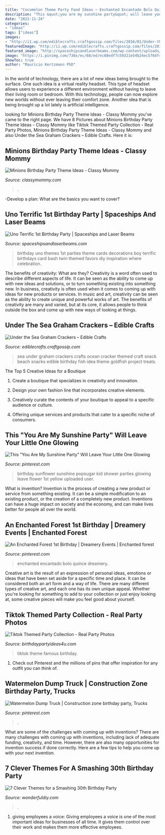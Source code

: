 ```yaml
---
title: "Cocomelon Theme Party Food Ideas ~ Enchanted Encantado Bolo Quince Dreamery"
description: "This &quot;you are my sunshine party&quot; will leave your little one glowing"
date: "2022-11-24"
categories:
- "ideas"
tags: ["ideas"]
images:
- "http://i1.wp.com/ediblecrafts.craftgossip.com/files/2016/01/Under-the-Sea-Graham-Crackers.jpg?fit=600,800"
featuredImage: "http://i1.wp.com/ediblecrafts.craftgossip.com/files/2016/01/Under-the-Sea-Graham-Crackers.jpg?fit=600,800"
featured_image: "http://spaceshipsandlaserbeams.com/wp-content/uploads/2015/09/uno-birthday-party-ideas.jpg"
image: "https://i.pinimg.com/736x/ec/68/ed/ec68edf7c59321e54b24ec5764f4e6d3.jpg"
ShowToc: true
author: "Mauricio Kertzmann PhD"
---
```



In the world of technology, there are a lot of new ideas being brought to the surface. One such idea is a virtual reality headset. This type of headset allows users to experience a different environment without having to leave their living room or bedroom. With this technology, people can now explore new worlds without ever leaving their comfort zone. Another idea that is being brought up a lot lately is artificial intelligence.

	

		
looking for Minions Birthday Party Theme Ideas - Classy Mommy you've came to the right page. We have 8 Pictures about Minions Birthday Party Theme Ideas - Classy Mommy like Tiktok Themed Party Collection - Real Party Photos, Minions Birthday Party Theme Ideas - Classy Mommy and also Under the Sea Graham Crackers – Edible Crafts. Here it is:
		
    
## Minions Birthday Party Theme Ideas - Classy Mommy

<img loading=lazy src="https://classymommy.com/wp-content/uploads/2015/08/IMG_0336.jpg" onerror="this.onerror=null;this.src='https://tse3.mm.bing.net/th?id=OIP.EeCMJwmRcwA-KeoIb0oVSgHaJ4&amp;pid=15.1';" alt="Minions Birthday Party Theme Ideas - Classy Mommy">

_Source: classymommy.com_

>. 

	

-Develop a plan: What are the basics you want to cover?

    
## Uno Terrific 1st Birthday Party | Spaceships And Laser Beams

<img loading=lazy src="http://spaceshipsandlaserbeams.com/wp-content/uploads/2015/09/uno-birthday-party-ideas.jpg" onerror="this.onerror=null;this.src='https://tse4.mm.bing.net/th?id=OIP.hqK4rGpqvacX6IB3VZCt7gHaLH&amp;pid=15.1';" alt="Uno Terrific 1st Birthday Party | Spaceships and Laser Beams">

_Source: spaceshipsandlaserbeams.com_

>birthday uno themes 1st parties theme cards decorations boy terrific birthdays card bash twin themed favors diy inspiration where celebration. 

	

The benefits of creativity: What are they?
Creativity is a word often used to describe different aspects of life. It can be seen as the ability to come up with new ideas and solutions, or to turn something existing into something new. In business, creativity is often used when it comes to coming up with ideas for new products or services. In music and art, creativity can be seen as the ability to create unique and powerful works of art. The benefits of creativity are many and varied, but at its core, it allows people to think outside the box and come up with new ways of looking at things.

    
## Under The Sea Graham Crackers – Edible Crafts

<img loading=lazy src="http://i1.wp.com/ediblecrafts.craftgossip.com/files/2016/01/Under-the-Sea-Graham-Crackers.jpg?fit=600,800" onerror="this.onerror=null;this.src='https://tse4.mm.bing.net/th?id=OIP.nOFoFoNlhHWraWEURspINAHaJ4&amp;pid=15.1';" alt="Under the Sea Graham Crackers – Edible Crafts">

_Source: ediblecrafts.craftgossip.com_

>sea under graham crackers crafts ocean cracker themed craft snack beach snacks edible birthday fish idea theme goldfish project treats. 

	

The Top 5 Creative Ideas for a Boutique
1. Create a boutique that specializes in creativity and innovation.
2. Design your own fashion line that incorporates creative elements.

3. Creatively curate the contents of your boutique to appeal to a specific audience or culture.

4. Offering unique services and products that cater to a specific niche of consumers.


    
## This &quot;You Are My Sunshine Party&quot; Will Leave Your Little One Glowing

<img loading=lazy src="https://i.pinimg.com/736x/43/10/fd/4310fdc0e7e8e75183aa4f66c974ae95.jpg" onerror="this.onerror=null;this.src='https://tse4.mm.bing.net/th?id=OIP.Vi6HFdHgF-Q2Lppx1WFEjgHaLH&amp;pid=15.1';" alt="This &quot;You Are My Sunshine Party&quot; Will Leave Your Little One Glowing">

_Source: pinterest.com_

>birthday sunflower sunshine popsugar kid shower parties glowing leave flower 1st yellow uploaded user. 

	

What is invention?
Invention is the process of creating a new product or service from something existing. It can be a simple modification to an existing product, or the creation of a completely new product. Inventions can have a huge impact on society and the economy, and can make lives better for people all over the world.

    
## An Enchanted Forest 1st Birthday | Dreamery Events | Enchanted Forest

<img loading=lazy src="https://i.pinimg.com/736x/01/a8/7d/01a87d4bc9703a85df0d6624e9901f38--event-decor-st-birthdays.jpg" onerror="this.onerror=null;this.src='https://tse1.mm.bing.net/th?id=OIP.2aHaMuA5B3sYGIFeg7l1_gHaLF&amp;pid=15.1';" alt="An Enchanted Forest 1st Birthday | Dreamery Events | Enchanted forest">

_Source: pinterest.com_

>enchanted encantado bolo quince dreamery. 

	

Creative art is the result of an expression of personal ideas, emotions or ideas that have been set aside for a specific time and place. It can be considered both an art form and a way of life. There are many different types of creative art, and each one has its own unique appeal. Whether you're looking for something to add to your collection or just enjoy looking at, some creative pieces will make you feel good about yourself.

    
## Tiktok Themed Party Collection - Real Party Photos

<img loading=lazy src="https://birthdaypartyideas4u.com/wp-content/uploads/2020/10/TIkTok-Famous.jpg" onerror="this.onerror=null;this.src='https://tse3.mm.bing.net/th?id=OIP.KyttZHP0OwQqwEIDi8E9uwHaLZ&amp;pid=15.1';" alt="Tiktok Themed Party Collection - Real Party Photos">

_Source: birthdaypartyideas4u.com_

>tiktok theme famous birthday. 

	

1) Check out Pinterest and the millions of pins that offer inspiration for any outfit you can think of.

    
## Watermelon Dump Truck | Construction Zone Birthday Party, Trucks

<img loading=lazy src="https://i.pinimg.com/736x/ec/68/ed/ec68edf7c59321e54b24ec5764f4e6d3.jpg" onerror="this.onerror=null;this.src='https://tse3.mm.bing.net/th?id=OIP.R501EtGKAX1QQ8L5AqJbNgHaJ3&amp;pid=15.1';" alt="Watermelon Dump Truck | Construction zone birthday party, Trucks">

_Source: pinterest.com_

>. 

	

What are some of the challenges with coming up with inventions?
There are many challenges with coming up with inventions, including lack of adequate funding, creativity, and time. However, there are also many opportunities for invention success if done correctly. Here are a few tips to help you come up with your next invention.

    
## 7 Clever Themes For A Smashing 30th Birthday Party

<img loading=lazy src="https://cdn.wonderfuldiy.com/wp-content/uploads/2015/12/Youre-Golden.jpg" onerror="this.onerror=null;this.src='https://tse2.mm.bing.net/th?id=OIP.dA-EKfvFo0TPf-oMPo2J9gHaJ4&amp;pid=15.1';" alt="7 Clever Themes for a Smashing 30th Birthday Party">

_Source: wonderfuldiy.com_

>. 

	

1. giving employees a voice: Giving employees a voice is one of the most important ideas for businesses of all time. It gives them control over their work and makes them more effective employees.

